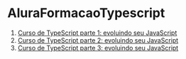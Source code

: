 # AluraFormacaoTypescript

1. [Curso de TypeScript parte 1: evoluindo seu JavaScript](https://github.com/HenriqueCCdA/AluraFormacaoTypescript/typeScriptParte1)
2. [Curso de TypeScript parte 2: evoluindo seu JavaScript](https://github.com/HenriqueCCdA/AluraFormacaoTypescript/typeScriptParte2) 
3. [Curso de TypeScript parte 3: evoluindo seu JavaScript](https://github.com/HenriqueCCdA/AluraFormacaoTypescript/typeScriptParte3) 
